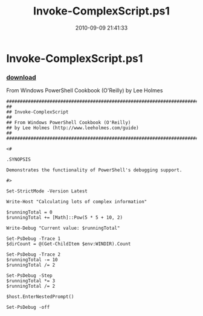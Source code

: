 ﻿---
pid:            2178
parent:         0
children:       
poster:         Lee Holmes
title:          Invoke-ComplexScript.ps1
date:           2010-09-09 21:41:33
description:    From Windows PowerShell Cookbook (O'Reilly) by Lee Holmes
format:         posh
---

# Invoke-ComplexScript.ps1

### [download](2178.ps1)  

From Windows PowerShell Cookbook (O'Reilly) by Lee Holmes

```posh
#############################################################################
##
## Invoke-ComplexScript
##
## From Windows PowerShell Cookbook (O'Reilly)
## by Lee Holmes (http://www.leeholmes.com/guide)
##
##############################################################################

<#

.SYNOPSIS

Demonstrates the functionality of PowerShell's debugging support.

#>

Set-StrictMode -Version Latest

Write-Host "Calculating lots of complex information"

$runningTotal = 0
$runningTotal += [Math]::Pow(5 * 5 + 10, 2)

Write-Debug "Current value: $runningTotal"

Set-PsDebug -Trace 1
$dirCount = @(Get-ChildItem $env:WINDIR).Count

Set-PsDebug -Trace 2
$runningTotal -= 10
$runningTotal /= 2

Set-PsDebug -Step
$runningTotal *= 3
$runningTotal /= 2

$host.EnterNestedPrompt()

Set-PsDebug -off
```
